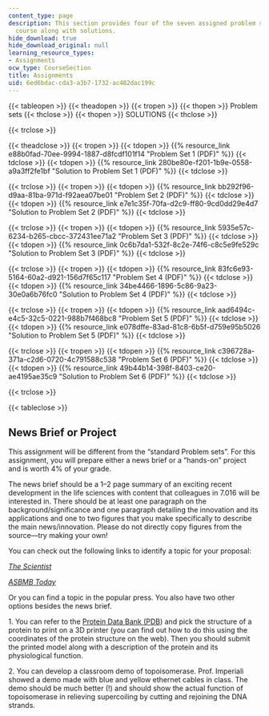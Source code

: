 ```yaml
---
content_type: page
description: This section provides four of the seven assigned problem sets for the
  course along with solutions.
hide_download: true
hide_download_original: null
learning_resource_types:
- Assignments
ocw_type: CourseSection
title: Assignments
uid: 6ed6bdac-cda3-a3b7-1732-ac482dac199c
---
```


{{< tableopen >}}
{{< theadopen >}}
{{< tropen >}}
{{< thopen >}}
Problem sets
{{< thclose >}}
{{< thopen >}}
SOLUTIONS
{{< thclose >}}

{{< trclose >}}

{{< theadclose >}}
{{< tropen >}}
{{< tdopen >}}
{{% resource_link e88b0fad-70ee-9994-1887-d8fcdf101f14 "Problem Set 1 (PDF)" %}}
{{< tdclose >}}
{{< tdopen >}}
{{% resource_link 280be80e-f201-1b9e-0558-a9a3ff2fe1bf "Solution to Problem Set 1 (PDF)" %}}
{{< tdclose >}}

{{< trclose >}}
{{< tropen >}}
{{< tdopen >}}
{{% resource_link bb292f96-d9aa-81ba-971d-f92aea07be01 "Problem Set 2 (PDF)" %}}
{{< tdclose >}}
{{< tdopen >}}
{{% resource_link e7e1c35f-70fa-d2c9-ff80-9cd0dd29e4d7 "Solution to Problem Set 2 (PDF)" %}}
{{< tdclose >}}

{{< trclose >}}
{{< tropen >}}
{{< tdopen >}}
{{% resource_link 5935e57c-6234-b265-cbcc-372431ee71a2 "Problem Set 3 (PDF)" %}}
{{< tdclose >}}
{{< tdopen >}}
{{% resource_link 0c6b7da1-532f-8c2e-74f6-c8c5e9fe529c "Solution to Problem Set 3 (PDF)" %}}
{{< tdclose >}}

{{< trclose >}}
{{< tropen >}}
{{< tdopen >}}
{{% resource_link 83fc6e93-5164-60a2-d921-156d7f65c117 "Problem Set 4 (PDF)" %}}
{{< tdclose >}}
{{< tdopen >}}
{{% resource_link 34be4466-1896-5c86-9a23-30e0a6b76fc0 "Solution to Problem Set 4 (PDF)" %}}
{{< tdclose >}}

{{< trclose >}}
{{< tropen >}}
{{< tdopen >}}
{{% resource_link aad6494c-e4c5-32c5-0221-988b7f468bc8 "Problem Set 5 (PDF)" %}}
{{< tdclose >}}
{{< tdopen >}}
{{% resource_link e078dffe-83ad-81c8-6b5f-d759e95b5026 "Solution to Problem Set 5 (PDF)" %}}
{{< tdclose >}}

{{< trclose >}}
{{< tropen >}}
{{< tdopen >}}
{{% resource_link c396728a-371a-c2d6-0720-4c791588c538 "Problem Set 6 (PDF)" %}}
{{< tdclose >}}
{{< tdopen >}}
{{% resource_link 49b44b14-398f-8403-ce20-ae4195ae35c9 "Solution to Problem Set 6 (PDF)" %}}
{{< tdclose >}}

{{< trclose >}}

{{< tableclose >}}

News Brief or Project
---------------------

This assignment will be different from the “standard Problem sets”. For this assignment, you will prepare either a news brief or a “hands-on” project and is worth 4% of your grade.

The news brief should be a 1–2 page summary of an exciting recent development in the life sciences with content that colleagues in 7.016 will be interested in. There should be at least one paragraph on the background/significance and one paragraph detailing the innovation and its applications and one to two figures that you make specifically to describe the main news/innovation. Please do not directly copy figures from the source—try making your own!

You can check out the following links to identify a topic for your proposal:

[_The Scientist_](https://www.the-scientist.com/)

[_ASBMB Today_](https://www.asbmb.org/asbmb-today)

Or you can find a topic in the popular press. You also have two other options besides the news brief.

1\. You can refer to the [Protein Data Bank (PDB](http://www.rcsb.org/)) and pick the structure of a protein to print on a 3D printer (you can find out how to do this using the coordinates of the protein structure on the web). Then you should submit the printed model along with a description of the protein and its physiological function.

2\. You can develop a classroom demo of topoisomerase. Prof. Imperiali showed a demo made with blue and yellow ethernet cables in class. The demo should be much better (!) and should show the actual function of topoisomerase in relieving supercoiling by cutting and rejoining the DNA strands.